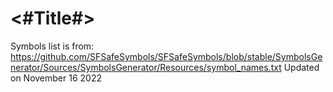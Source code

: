 #  <#Title#>

Symbols list is from: 
https://github.com/SFSafeSymbols/SFSafeSymbols/blob/stable/SymbolsGenerator/Sources/SymbolsGenerator/Resources/symbol_names.txt
Updated on November 16 2022

